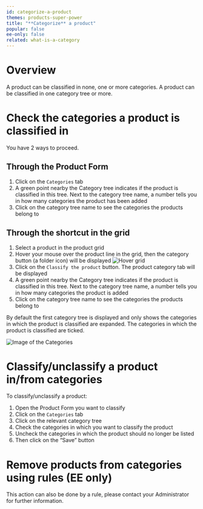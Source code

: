 ```yaml
---
id: categorize-a-product
themes: products-super-power
title: "**Categorize** a product"
popular: false
ee-only: false
related: what-is-a-category
---
```


# Overview

A product can be classified in none, one or more categories. A product can be classified in one category tree or more.

# Check the categories a product is classified in

You have 2 ways to proceed.

## Through the Product Form

1.  Click on the `Categories` tab
1.  A green point nearby the Category tree indicates if the product is classified in this tree. Next to the category tree name, a number tells you in how many categories the product has been added
1.  Click on the category tree name to see the categories the products belong to

## Through the shortcut in the grid

1.  Select a product in the product grid
1.  Hover your mouse over the product line in the grid, then the category button (a folder icon) will be displayed
![Hover grid](../img/Products_GridHover.png)
1.  Click on the `Classify the product` button. The product category tab will be displayed
1.  A green point nearby the Category tree indicates if the product is classified in this tree. Next to the category tree name, a number tells you in how many categories the product is added
1.  Click on the category tree name to see the categories the products belong to

By default the first category tree is displayed and only shows the categories in which the product is classified are expanded. The categories in which the product is classified are ticked.

![Image of the Categories](../img/Products_PEF6_Category.png)

# Classify/unclassify a product in/from categories

To classify/unclassify a product:
1.  Open the Product Form you want to classify
1.  Click on the `Categories` tab
1.  Click on the relevant category tree
1.  Check the categories in which you want to classify the product
1.  Uncheck the categories in which the product should no longer be listed
1.  Then click on the “Save” button

# Remove products from categories using rules (EE only)

This action can also be done by a rule, please contact your Administrator for further information.
